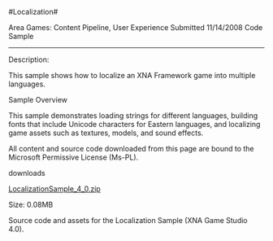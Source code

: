 #Localization#

Area
Games: Content Pipeline, User Experience
Submitted
11/14/2008
Code Sample

---

Description:

This sample shows how to localize an XNA Framework game into multiple languages.

Sample Overview

This sample demonstrates loading strings for different languages, building fonts that include Unicode characters for Eastern languages, and localizing game assets such as textures, models, and sound effects.


All content and source code downloaded from this page are bound to the Microsoft Permissive License (Ms-PL).

downloads

[LocalizationSample_4_0.zip](https://github.com/DDReaper/XNAGameStudio/blob/master/Samples/LocalizationSample_4_0.zip?raw=true)

Size: 0.08MB

Source code and assets for the Localization Sample (XNA Game Studio 4.0). 